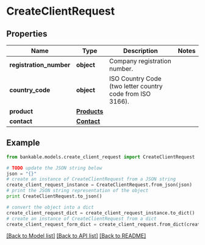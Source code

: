 # CreateClientRequest


## Properties

Name | Type | Description | Notes
------------ | ------------- | ------------- | -------------
**registration_number** | **object** | Company registration number. | 
**country_code** | **object** | ISO Country Code (two letter country code from ISO 3166). | 
**product** | [**Products**](Products.md) |  | 
**contact** | [**Contact**](Contact.md) |  | 

## Example

```python
from bankable.models.create_client_request import CreateClientRequest

# TODO update the JSON string below
json = "{}"
# create an instance of CreateClientRequest from a JSON string
create_client_request_instance = CreateClientRequest.from_json(json)
# print the JSON string representation of the object
print CreateClientRequest.to_json()

# convert the object into a dict
create_client_request_dict = create_client_request_instance.to_dict()
# create an instance of CreateClientRequest from a dict
create_client_request_form_dict = create_client_request.from_dict(create_client_request_dict)
```
[[Back to Model list]](../README.md#documentation-for-models) [[Back to API list]](../README.md#documentation-for-api-endpoints) [[Back to README]](../README.md)


